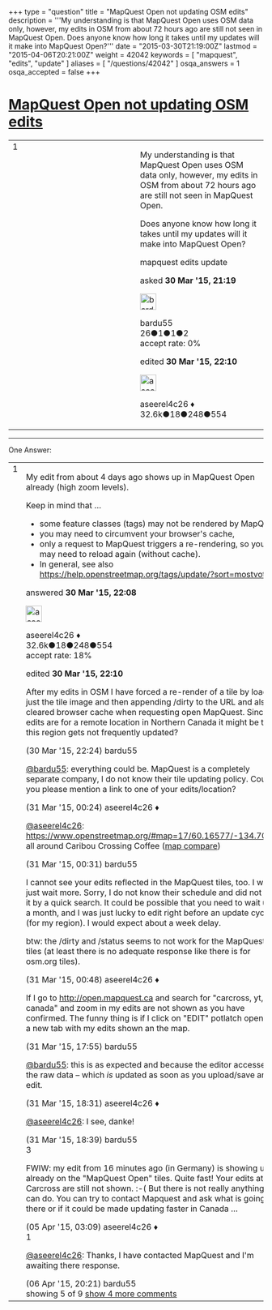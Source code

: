 +++
type = "question"
title = "MapQuest Open not updating OSM edits"
description = '''My understanding is that MapQuest Open uses OSM data only, however, my edits in OSM from about 72 hours ago are still not seen in MapQuest Open. Does anyone know how long it takes until my updates will it make into MapQuest Open?'''
date = "2015-03-30T21:19:00Z"
lastmod = "2015-04-06T20:21:00Z"
weight = 42042
keywords = [ "mapquest", "edits", "update" ]
aliases = [ "/questions/42042" ]
osqa_answers = 1
osqa_accepted = false
+++

<div class="headNormal">

# [MapQuest Open not updating OSM edits](/questions/42042/mapquest-open-not-updating-osm-edits)

</div>

<div id="main-body">

<div id="askform">

<table id="question-table" style="width:100%;">
<colgroup>
<col style="width: 50%" />
<col style="width: 50%" />
</colgroup>
<tbody>
<tr>
<td style="width: 30px; vertical-align: top"><div class="vote-buttons">
<span id="post-42042-upvote" class="ajax-command post-vote up" rel="nofollow" title="I like this post (click again to cancel)"> </span>
<div id="post-42042-score" class="post-score" title="current number of votes">
1
</div>
<span id="post-42042-downvote" class="ajax-command post-vote down" rel="nofollow" title="I dont like this post (click again to cancel)"> </span> <span id="favorite-mark" class="ajax-command favorite-mark" rel="nofollow" title="mark/unmark this question as favorite (click again to cancel)"> </span>
<div id="favorite-count" class="favorite-count">
&#10;</div>
</div></td>
<td><div id="item-right">
<div class="question-body">
<p>My understanding is that MapQuest Open uses OSM data only, however, my edits in OSM from about 72 hours ago are still not seen in MapQuest Open.</p>
<p>Does anyone know how long it takes until my updates will it make into MapQuest Open?</p>
</div>
<div id="question-tags" class="tags-container tags">
<span class="post-tag tag-link-mapquest" rel="tag" title="see questions tagged &#39;mapquest&#39;">mapquest</span> <span class="post-tag tag-link-edits" rel="tag" title="see questions tagged &#39;edits&#39;">edits</span> <span class="post-tag tag-link-update" rel="tag" title="see questions tagged &#39;update&#39;">update</span>
</div>
<div id="question-controls" class="post-controls">
&#10;</div>
<div class="post-update-info-container">
<div class="post-update-info post-update-info-user">
<p>asked <strong>30 Mar '15, 21:19</strong></p>
<img src="https://secure.gravatar.com/avatar/679debe5110e2bc23e54359f4505190b?s=32&amp;d=identicon&amp;r=g" class="gravatar" width="32" height="32" alt="bardu55&#39;s gravatar image" />
<p><span>bardu55</span><br />
<span class="score" title="26 reputation points">26</span><span title="1 badges"><span class="badge1">●</span><span class="badgecount">1</span></span><span title="1 badges"><span class="silver">●</span><span class="badgecount">1</span></span><span title="2 badges"><span class="bronze">●</span><span class="badgecount">2</span></span><br />
<span class="accept_rate" title="Rate of the user&#39;s accepted answers">accept rate:</span> <span title="bardu55 has no accepted answers">0%</span></p>
</div>
<div class="post-update-info post-update-info-edited">
<p><span> edited <strong>30 Mar '15, 22:10</strong> </span></p>
<img src="https://secure.gravatar.com/avatar/66f0dc05b44574e3894be07b0b37cf37?s=32&amp;d=identicon&amp;r=g" class="gravatar" width="32" height="32" alt="aseerel4c26&#39;s gravatar image" />
<p><span>aseerel4c26 ♦</span><br />
<span class="score" title="32615 reputation points"><span>32.6k</span></span><span title="18 badges"><span class="badge1">●</span><span class="badgecount">18</span></span><span title="248 badges"><span class="silver">●</span><span class="badgecount">248</span></span><span title="554 badges"><span class="bronze">●</span><span class="badgecount">554</span></span></p>
</div>
</div>
<div id="comments-container-42042" class="comments-container">
&#10;</div>
<div id="comment-tools-42042" class="comment-tools">
&#10;</div>
<div class="clear">
&#10;</div>
<div id="comment-42042-form-container" class="comment-form-container">
&#10;</div>
<div class="clear">
&#10;</div>
</div></td>
</tr>
</tbody>
</table>

------------------------------------------------------------------------

<div class="tabBar">

<span id="sort-top"></span>

<div class="headQuestions">

One Answer:

</div>

</div>

<span id="42043"></span>

<div id="answer-container-42043" class="answer">

<table style="width:100%;">
<colgroup>
<col style="width: 50%" />
<col style="width: 50%" />
</colgroup>
<tbody>
<tr>
<td style="width: 30px; vertical-align: top"><div class="vote-buttons">
<span id="post-42043-upvote" class="ajax-command post-vote up" rel="nofollow" title="I like this post (click again to cancel)"> </span>
<div id="post-42043-score" class="post-score" title="current number of votes">
1
</div>
<span id="post-42043-downvote" class="ajax-command post-vote down" rel="nofollow" title="I dont like this post (click again to cancel)"> </span>
</div></td>
<td><div class="item-right">
<div class="answer-body">
<p>My edit from about 4 days ago shows up in MapQuest Open already (high zoom levels).</p>
<p>Keep in mind that …</p>
<ul>
<li>some feature classes (tags) may not be rendered by MapQuest,</li>
<li>you may need to circumvent your browser's cache,</li>
<li>only a request to MapQuest triggers a re-rendering, so you may need to reload again (without cache).</li>
<li>In general, see also <a href="https://help.openstreetmap.org/tags/update/?sort=mostvoted">https://help.openstreetmap.org/tags/update/?sort=mostvoted</a></li>
</ul>
</div>
<div class="answer-controls post-controls">
&#10;</div>
<div class="post-update-info-container">
<div class="post-update-info post-update-info-user">
<p>answered <strong>30 Mar '15, 22:08</strong></p>
<img src="https://secure.gravatar.com/avatar/66f0dc05b44574e3894be07b0b37cf37?s=32&amp;d=identicon&amp;r=g" class="gravatar" width="32" height="32" alt="aseerel4c26&#39;s gravatar image" />
<p><span>aseerel4c26 ♦</span><br />
<span class="score" title="32615 reputation points"><span>32.6k</span></span><span title="18 badges"><span class="badge1">●</span><span class="badgecount">18</span></span><span title="248 badges"><span class="silver">●</span><span class="badgecount">248</span></span><span title="554 badges"><span class="bronze">●</span><span class="badgecount">554</span></span><br />
<span class="accept_rate" title="Rate of the user&#39;s accepted answers">accept rate:</span> <span title="aseerel4c26 has 169 accepted answers">18%</span></p>
</div>
<div class="post-update-info post-update-info-edited">
<p><span> edited <strong>30 Mar '15, 22:10</strong> </span></p>
</div>
</div>
<div id="comments-container-42043" class="comments-container">
<span id="42044"></span>
<div id="comment-42044" class="comment">
<div id="post-42044-score" class="comment-score">
&#10;</div>
<div class="comment-text">
<p>After my edits in OSM I have forced a re-render of a tile by loading just the tile image and then appending /dirty to the URL and also cleared browser cache when requesting open MapQuest. Since my edits are for a remote location in Northern Canada it might be that this region gets not frequently updated?</p>
</div>
<div id="comment-42044-info" class="comment-info">
<span class="comment-age">(30 Mar '15, 22:24)</span> <span class="comment-user userinfo">bardu55</span>
</div>
</div>
<span id="42047"></span>
<div id="comment-42047" class="comment">
<div id="post-42047-score" class="comment-score">
&#10;</div>
<div class="comment-text">
<p><a href="https://help.openstreetmap.org/users/10752/bardu55">@bardu55</a>: everything could be. MapQuest is a completely separate company, I do not know their tile updating policy. Could you please mention a link to one of your edits/location?</p>
</div>
<div id="comment-42047-info" class="comment-info">
<span class="comment-age">(31 Mar '15, 00:24)</span> <span class="comment-user userinfo">aseerel4c26 ♦</span>
</div>
</div>
<span id="42048"></span>
<div id="comment-42048" class="comment">
<div id="post-42048-score" class="comment-score">
&#10;</div>
<div class="comment-text">
<p><a href="https://help.openstreetmap.org/users/5179/aseerel4c26"></a><a href="https://help.openstreetmap.org/users/5179/aseerel4c26">@aseerel4c26</a>: <a href="https://www.openstreetmap.org/#map=17/60.16577/-134.70487">https://www.openstreetmap.org/#map=17/60.16577/-134.70487</a> all around Caribou Crossing Coffee (<a href="http://mc.bbbike.org/mc/?lon=-134.70636&amp;lat=60.16573&amp;zoom=17&amp;num=2&amp;mt0=mapnik&amp;mt1=mapquest-eu">map compare</a>)</p>
</div>
<div id="comment-42048-info" class="comment-info">
<span class="comment-age">(31 Mar '15, 00:31)</span> <span class="comment-user userinfo">bardu55</span>
</div>
</div>
<span id="42050"></span>
<div id="comment-42050" class="comment not_top_scorer">
<div id="post-42050-score" class="comment-score">
&#10;</div>
<div class="comment-text">
<p>I cannot see your edits reflected in the MapQuest tiles, too. I would just wait more. Sorry, I do not know their schedule and did not find it by a quick search. It could be possible that you need to wait up to a month, and I was just lucky to edit right before an update cycle (for my region). I would expect about a week delay.</p>
<p>btw: the /dirty and /status seems to not work for the MapQuest tiles (at least there is no adequate response like there is for osm.org tiles).</p>
</div>
<div id="comment-42050-info" class="comment-info">
<span class="comment-age">(31 Mar '15, 00:48)</span> <span class="comment-user userinfo">aseerel4c26 ♦</span>
</div>
</div>
<span id="42076"></span>
<div id="comment-42076" class="comment not_top_scorer">
<div id="post-42076-score" class="comment-score">
&#10;</div>
<div class="comment-text">
<p>If I go to <a href="http://open.mapquest.ca">http://open.mapquest.ca</a> and search for "carcross, yt, canada" and zoom in my edits are not shown as you have confirmed. The funny thing is if I click on "EDIT" potlatch opens in a new tab with my edits shown an the map.</p>
</div>
<div id="comment-42076-info" class="comment-info">
<span class="comment-age">(31 Mar '15, 17:55)</span> <span class="comment-user userinfo">bardu55</span>
</div>
</div>
<span id="42077"></span>
<div id="comment-42077" class="comment not_top_scorer">
<div id="post-42077-score" class="comment-score">
&#10;</div>
<div class="comment-text">
<p><a href="https://help.openstreetmap.org/users/10752/bardu55">@bardu55</a>: this is as expected and because the editor accesses the raw data – which <em>is</em> updated as soon as you upload/save an edit.</p>
</div>
<div id="comment-42077-info" class="comment-info">
<span class="comment-age">(31 Mar '15, 18:31)</span> <span class="comment-user userinfo">aseerel4c26 ♦</span>
</div>
</div>
<span id="42080"></span>
<div id="comment-42080" class="comment not_top_scorer">
<div id="post-42080-score" class="comment-score">
&#10;</div>
<div class="comment-text">
<p><a href="https://help.openstreetmap.org/users/5179/aseerel4c26">@aseerel4c26</a>: I see, danke!</p>
</div>
<div id="comment-42080-info" class="comment-info">
<span class="comment-age">(31 Mar '15, 18:39)</span> <span class="comment-user userinfo">bardu55</span>
</div>
</div>
<span id="42125"></span>
<div id="comment-42125" class="comment">
<div id="post-42125-score" class="comment-score">
3
</div>
<div class="comment-text">
<p>FWIW: my edit from 16 minutes ago (in Germany) is showing up already on the "MapQuest Open" tiles. Quite fast! Your edits at Carcross are still not shown. :-( But there is not really anything we can do. You can try to contact Mapquest and ask what is going on there or if it could be made updating faster in Canada …</p>
</div>
<div id="comment-42125-info" class="comment-info">
<span class="comment-age">(05 Apr '15, 03:09)</span> <span class="comment-user userinfo">aseerel4c26 ♦</span>
</div>
</div>
<span id="42155"></span>
<div id="comment-42155" class="comment">
<div id="post-42155-score" class="comment-score">
1
</div>
<div class="comment-text">
<p><a href="https://help.openstreetmap.org/users/5179/aseerel4c26">@aseerel4c26</a>: Thanks, I have contacted MapQuest and I'm awaiting there response.</p>
</div>
<div id="comment-42155-info" class="comment-info">
<span class="comment-age">(06 Apr '15, 20:21)</span> <span class="comment-user userinfo">bardu55</span>
</div>
</div>
</div>
<div id="comment-tools-42043" class="comment-tools">
<span class="comments-showing"> showing 5 of 9 </span> <a href="#" class="show-all-comments-link">show 4 more comments</a>
</div>
<div class="clear">
&#10;</div>
<div id="comment-42043-form-container" class="comment-form-container">
&#10;</div>
<div class="clear">
&#10;</div>
</div></td>
</tr>
</tbody>
</table>

</div>

<div class="paginator-container-left">

</div>

</div>

</div>

